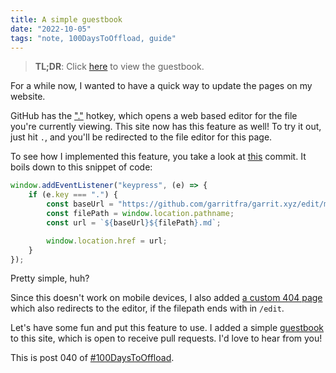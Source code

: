 ```yaml
---
title: A simple guestbook
date: "2022-10-05"
tags: "note, 100DaysToOffload, guide"
---
```


> **TL;DR**: Click [here](/guestbook) to view the guestbook.

For a while now, I wanted to have a quick way to update the pages on my website.

GitHub has the
["."](https://docs.github.com/en/get-started/using-github/keyboard-shortcuts#source-code-editing)
hotkey, which opens a web based editor for the file you're currently viewing.
This site now has this feature as well! To try it out, just hit `.`, and you'll
be redirected to the file editor for this page.

To see how I implemented this feature, you take a look at
[this](https://github.com/garritfra/garrit.xyz/commit/658efa3a3ebfebebbf74d0eb6aae6c1cc9566516)
commit. It boils down to this snippet of code:

```js
window.addEventListener("keypress", (e) => {
	if (e.key === ".") {
		const baseUrl = "https://github.com/garritfra/garrit.xyz/edit/main/content";
		const filePath = window.location.pathname;
		const url = `${baseUrl}${filePath}.md`;

		window.location.href = url;
	}
});
```

Pretty simple, huh?

Since this doesn't work on mobile devices, I also added [a custom 404
page](https://github.com/garritfra/garrit.xyz/commit/8c374a8bc0b66192c454300489fee52e7299c9dd#diff-2cbafea0c9dff483ebab9ad670b1cdb3eb7aac552f9c161e42fee84c2efe3a69)
which also redirects to the editor, if the filepath ends with in `/edit`.

Let's have some fun and put this feature to use. I added a simple
[guestbook](/guestbook) to this site, which is open to receive pull requests.
I'd love to hear from you!

This is post 040 of [#100DaysToOffload](https://100daystooffload.com/).
